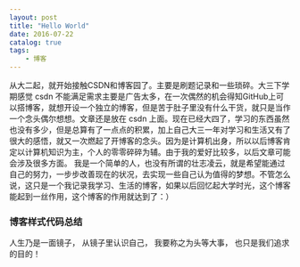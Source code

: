 ```yaml
---
layout: post
title: "Hello World"
date: 2016-07-22
catalog: true
tags: 
    - 博客
---
```



从大二起，就开始接触CSDN和博客园了。主要是刷题记录和一些琐碎。大三下学期感觉 csdn 不能满足需求主要是广告太多，在一次偶然的机会得知GitHub上可以搭博客，就想开设一个独立的博客，但是苦于肚子里没有什么干货，就只是当作一个念头偶尔想想。文章还是放在 csdn 上面。现在已经大四了，学习的东西虽然也没有多少，但是总算有了一点点的积累，加上自己大三一年对学习和生活又有了很大的感悟，就又一次燃起了开博客的念头。因为是计算机出身，所以以后博客肯定以计算机知识为主，个人的零零碎碎为辅。由于我的爱好比较多，以后文章<!--more-->可能会涉及很多方面。 
我是一个简单的人，也没有所谓的壮志凌云，就是希望能通过自己的努力，一步步改善现在的状况，去实现一些自己认为值得的梦想。不管怎么说，这只是一个我记录我学习、生活的博客，如果以后回忆起大学时光，这个博客能起到一丝作用，这个博客的作用就达到了：）

###  博客样式代码总结



人生乃是一面镜子，
从镜子里认识自己，
我要称之为头等大事，
也只是我们追求的目的！




